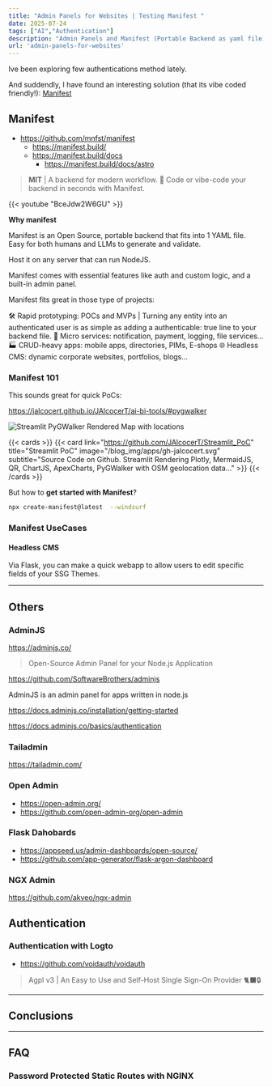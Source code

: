 ```yaml
---
title: "Admin Panels for Websites | Testing Manifest "
date: 2025-07-24
tags: ["AI","Authentication"]
description: "Admin Panels and Manifest (Portable Backend as yaml file)"
url: 'admin-panels-for-websites'
---
```


Ive been exploring few authentications method lately.

And suddendly, I have found an interesting solution (that its vibe coded friendly!): [Manifest](#manifest)

## Manifest

* https://github.com/mnfst/manifest
    * https://manifest.build/
    * https://manifest.build/docs
        * https://manifest.build/docs/astro

> **MIT** | A backend for modern workflow. 🦚 Code or vibe-code your backend in seconds with Manifest.

<!-- https://www.youtube.com/watch?v=BceJdw2W6GU -->

{{< youtube "BceJdw2W6GU" >}}


**Why manifest**

Manifest is an Open Source, portable backend that fits into 1 YAML file. Easy for both humans and LLMs to generate and validate.

Host it on any server that can run NodeJS.

Manifest comes with essential features like auth and custom logic, and a built-in admin panel.

Manifest fits great in those type of projects:

🛠️ Rapid prototyping: POCs and MVPs | Turning any entity into an authenticated user is as simple as adding a authenticable: true line to your backend file.
🧩 Micro services: notification, payment, logging, file services...
🏭 CRUD-heavy apps: mobile apps, directories, PIMs, E-shops
🌐 Headless CMS: dynamic corporate websites, portfolios, blogs...

### Manifest 101

This sounds great for quick PoCs:

https://jalcocert.github.io/JAlcocerT/ai-bi-tools/#pygwalker

![Streamlit PyGWalker Rendered Map with locations](/blog_img/apps/streamlit/st_pygwalker_map.png)

{{< cards >}}
  {{< card link="https://github.com/JAlcocerT/Streamlit_PoC" title="Streamlit PoC" image="/blog_img/apps/gh-jalcocert.svg" subtitle="Source Code on Github. Streamlit Rendering Plotly, MermaidJS, QR, ChartJS, ApexCharts, PyGWalker with OSM geolocation data..." >}}
{{< /cards >}}

But how to **get started with Manifest**?


```sh
npx create-manifest@latest  --windsurf
```

### Manifest UseCases

#### Headless CMS

Via Flask, you can make a quick webapp to allow users to edit specific fields of your SSG Themes.

---

## Others

### AdminJS

https://adminjs.co/

> Open-Source Admin Panel for your Node.js Application

https://github.com/SoftwareBrothers/adminjs

AdminJS is an admin panel for apps written in node.js

https://docs.adminjs.co/installation/getting-started

https://docs.adminjs.co/basics/authentication

### Tailadmin

https://tailadmin.com/

### Open Admin

* https://open-admin.org/
* https://github.com/open-admin-org/open-admin

### Flask Dahobards

* https://appseed.us/admin-dashboards/open-source/
* https://github.com/app-generator/flask-argon-dashboard


###  NGX Admin

https://github.com/akveo/ngx-admin

## Authentication

### Authentication with Logto

* https://github.com/voidauth/voidauth

> Agpl v3 | An Easy to Use and Self-Host Single Sign-On Provider 🐈‍⬛🔒

---

## Conclusions


---

## FAQ

### Password Protected Static Routes with NGINX 